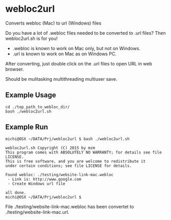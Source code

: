 # webloc2url
Converts webloc (Mac) to url (Windows) files

Do you have a lot of .webloc files needed to be converted to .url files?
Then webloc2url.sh is for you!

* .webloc is known to work on Mac only, but not on Windows.
* .url is known to work on Mac as on Windows PC.

After converting, just double click on the .url files to open URL in web browser.

Should be mulitasking multithreading multiuser save.

## Example Usage
```
cd ./top_path_to_webloc_dir/
bash ./webloc2url.sh
```

## Example Run
```
michi@OSX ~/DATA/Prj/webloc2url $ bash ./webloc2url.sh 

webloc2url.sh Copyright (C) 2015 by mzm
This program comes with ABSOLUTELY NO WARRANTY; for details see file LICENSE.
This is free software, and you are welcome to redistribute it
under certain conditions; see file LICENSE for details.

Found webloc: ./testing/website-link-mac.webloc
 - Link is: http://www.google.com
 - Create Windows url file

all done.
michi@OSX ~/DATA/Prj/webloc2url $ 
```

File ./testing/website-link-mac.webloc has been convertet to ./testing/website-link-mac.url.
